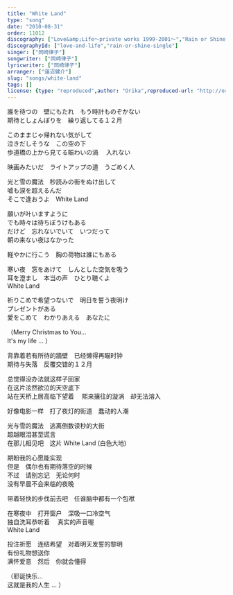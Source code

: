 ```yaml
---
title: "White Land"
type: "song"
date: "2010-08-31"
order: 11012
discography: ["Love&amp;Life〜private works 1999-2001〜","Rain or Shine～降っても晴れても〜"]
discographyId: ["love-and-life","rain-or-shine-single"]
singer: ["岡崎律子"]
songwriter: ["岡崎律子"]
lyricwriter: ["岡崎律子"]
arranger: ["蓮沼健介"]
slug: "songs/white-land"
tags: []
license: {type: "reproduced",author: "Orika",reproduced-url: "http://orikamushi.myweb.hinet.net/",reproduced-website: "織歌蟲網站"}
---
```


誰を待つの　壁にもたれ　もう時計ものぞかない   
期待としょんぼりを　繰り返してる１２月   
  
このままじゃ帰れない気がして   
泣きだしそうな　この空の下   
歩道橋の上から見てる賑わいの渦　 入れない   
  
映画みたいだ　ライトアップの道　うごめく人   
  
光と雪の魔法　秒読みの街をぬけ出して   
嘘も涙を超えるんだ　   
そこで逢おうよ　White Land   
  
願いが叶いますように   
でも時々は待ちぼうけもある   
だけど　忘れないでいて　いつだって   
朝の来ない夜はなかった   
  
軽やかに行こう　胸の荷物は誰にもある   
  
寒い夜　窓をあけて　しんとした空気を吸う   
耳を澄まし　本当の声　ひとり聴くよ　   
White Land   
  
祈りこめで希望つないで　明日を誓う夜明け   
プレゼントがある　   
愛をこめて　わかりあえる　あなたに   
  
（Merry Christmas to You...   
It's my life ... ）  
  
背靠着若有所待的牆壁　已经懒得再瞄时钟   
期待与失落　反覆交错的１２月   
  
总觉得没办法就这样子回家   
在这片泫然欲泣的天空底下   
站在天桥上居高临下望着　 熙来攘往的漩涡　却无法溶入   
  
好像电影一样　打了夜灯的街道　蠢动的人潮   
  
光与雪的魔法　逃离倒数读秒的大街   
超越眼泪甚至谎言　   
在那儿相见吧　这片 White Land (白色大地)   
  
期盼我的心愿能实现   
但是　偶尔也有期待落空的时候   
不过　请别忘记　无论何时   
没有早晨不会来临的夜晚   
  
带着轻快的步伐前去吧　任谁脑中都有一个包袱   
  
在寒夜中　打开窗户　深吸一口冷空气   
独自洗耳恭听着　 真实的声音喔　   
White Land   
  
投注祈愿　连结希望　对着明天发誓的黎明   
有份礼物想送你　   
满怀爱意　然后　你就会懂得   
  
（耶诞快乐...   
这就是我的人生 ... ）

